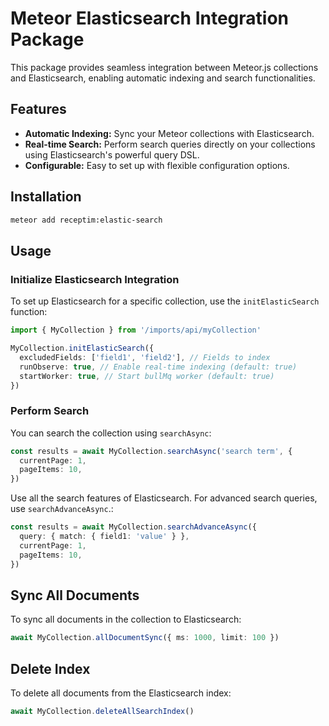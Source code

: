 # Meteor Elasticsearch Integration Package

This package provides seamless integration between Meteor.js collections and Elasticsearch, enabling automatic indexing and search functionalities.

## Features

- **Automatic Indexing:** Sync your Meteor collections with Elasticsearch.
- **Real-time Search:** Perform search queries directly on your collections using Elasticsearch's powerful query DSL.
- **Configurable:** Easy to set up with flexible configuration options.

## Installation

```bash
meteor add receptim:elastic-search
```

## Usage

### Initialize Elasticsearch Integration

To set up Elasticsearch for a specific collection, use the `initElasticSearch` function:

```ts
import { MyCollection } from '/imports/api/myCollection'

MyCollection.initElasticSearch({
  excludedFields: ['field1', 'field2'], // Fields to index
  runObserve: true, // Enable real-time indexing (default: true)
  startWorker: true, // Start bullMq worker (default: true)
})
```

### Perform Search

You can search the collection using `searchAsync`:

```ts
const results = await MyCollection.searchAsync('search term', {
  currentPage: 1,
  pageItems: 10,
})
```

Use all the search features of Elasticsearch. For advanced search queries, use `searchAdvanceAsync`.:

```ts
const results = await MyCollection.searchAdvanceAsync({
  query: { match: { field1: 'value' } },
  currentPage: 1,
  pageItems: 10,
})
```

## Sync All Documents

To sync all documents in the collection to Elasticsearch:

```ts
await MyCollection.allDocumentSync({ ms: 1000, limit: 100 })
```

## Delete Index

To delete all documents from the Elasticsearch index:

```ts
await MyCollection.deleteAllSearchIndex()
```
